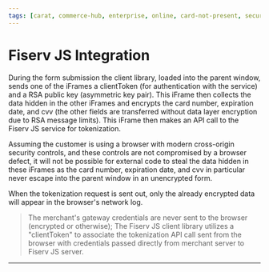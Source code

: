 ```yaml
---
tags: [carat, commerce-hub, enterprise, online, card-not-present, secure-payment-form, payment-js, tokenization]
---
```


# Fiserv JS Integration

During the form submission the client library, loaded into the parent window, sends one of the iFrames a clientToken (for authentication with the service) and a RSA public key (asymmetric key pair). This iFrame then collects the data hidden in the other iFrames and encrypts the card number, expiration date, and cvv (the other fields are transferred without data layer encryption due to RSA message limits). This iFrame then makes an API call to the Fiserv JS service for tokenization.

Assuming the customer is using a browser with modern cross-origin security controls, and these controls are not compromised by a browser defect, it will not be possible for external code to steal the data hidden in these iFrames as the card number, expiration date, and cvv in particular never escape into the parent window in an unencrypted form.

When the tokenization request is sent out, only the already encrypted data will appear in the browser's network log.

<!-- theme:info -->
>The merchant's gateway credentials are never sent to the browser (encrypted or otherwise); The Fiserv JS client library utilizes a "clientToken" to associate the tokenization API call sent from the browser with credentials passed directly from merchant server to Fiserv JS server.

<!---
## Additional Security Settings

The following recommendations are to limit potential for fraudulent activity on your Payment.js page.

**Recommendations**

- Enable Re-Captcha
- Authentication/Login requirement to access the payment page
- Limit response back to the browser/customer
- Follow [fraud best practices](?path=docs/Resources/Guides/Fraud/Fraud-Settings.md) for the business type or payment flow

## Next Steps

- [Sequence Flow](?path=docs/Online-Mobile-Digital/Payment-JS/Sequence-Flow.md)

-->

---